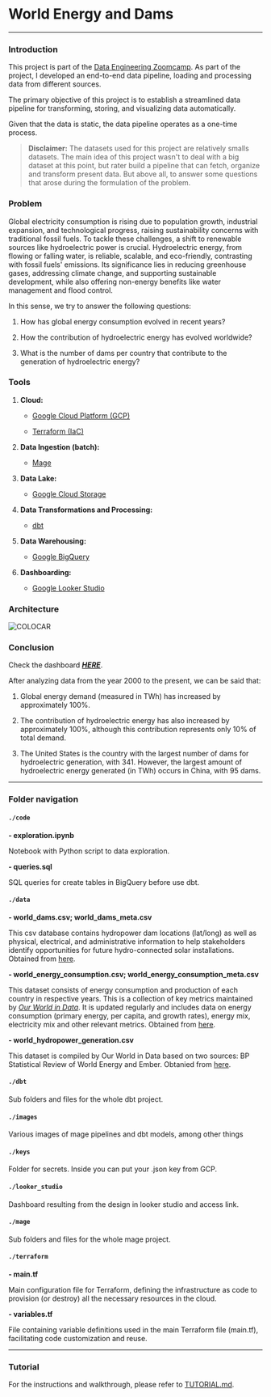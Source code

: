 # World Energy and Dams

---

### Introduction

This project is part of the [Data Engineering Zoomcamp](https://github.com/DataTalksClub/data-engineering-zoomcamp). As part of the project, I developed an end-to-end data pipeline, loading and processing data from different sources.

The primary objective of this project is to establish a streamlined data pipeline for transforming, storing, and visualizing data automatically.

Given that the data is static, the data pipeline operates as a one-time process.

> **Disclaimer:** The datasets used for this project are relatively smalls datasets. The main idea of this project wasn't to deal with a big dataset at this point, but rater build a pipeline that can fetch, organize and transform present data. But above all, to answer some questions that arose during the formulation of the problem.

### Problem

Global electricity consumption is rising due to population growth, industrial expansion, and technological progress, raising sustainability concerns with traditional fossil fuels. To tackle these challenges, a shift to renewable sources like hydroelectric power is crucial. Hydroelectric energy, from flowing or falling water, is reliable, scalable, and eco-friendly, contrasting with fossil fuels' emissions. Its significance lies in reducing greenhouse gases, addressing climate change, and supporting sustainable development, while also offering non-energy benefits like water management and flood control.

In this sense, we try to answer the following questions:

1. How has global energy consumption evolved in recent years?

2. How the contribution of hydroelectric energy has evolved worldwide?

3. What is the number of dams per country that contribute to the generation of hydroelectric energy?

### Tools

1. **Cloud:**
   
   - [Google Cloud Platform (GCP)](https://cloud.google.com/?utm_source=bing&utm_medium=cpc&utm_campaign=latam-AR-all-es-dr-BKWS-all-all-trial-e-dr-1707800-LUAC0016410&utm_content=text-ad-none-any-DEV_c-CRE_-ADGP_Hybrid+%7C+BKWS+-+MIX+%7C+Txt_+GCP-General-KWID_43700067403123893-kwd-77859523038025:loc-8&utm_term=KW_Google+Cloud+Platform-ST_Google+Cloud+Platform&gclid=f110f2a74b1b1da673c894aa2e0948fa&gclsrc=3p.ds&hl=en)
   
   - [Terraform (IaC)](https://www.terraform.io/)

2. **Data Ingestion (batch):**
   
   - [Mage](https://www.mage.ai/)

3. **Data Lake:**
   
   - [Google Cloud Storage](https://cloud.google.com/storage?hl=en)

4. **Data Transformations and Processing:**
   
   - [dbt](https://www.getdbt.com/)

5. **Data Warehousing:**
   
   - [Google BigQuery](https://cloud.google.com/bigquery?hl=en)

6. **Dashboarding:**
   
   - [Google Looker Studio](https://lookerstudio.google.com/overview)

### Architecture



<img title="" src="file:///D:/2024/programacion/data_engineering_zoomcamp-data_talks/data-engineering-zoomcamp-homework/final_project/images/arquitecture.PNG" alt="COLOCAR" data-align="center">

### Conclusion

Check the dashboard [***HERE***](https://lookerstudio.google.com/reporting/652f3bbd-89da-4436-a6d9-8d927817c877).

After analyzing data from the year 2000 to the present, we can be said that:

1. Global energy demand (measured in TWh) has increased by approximately 100%.

2. The contribution of hydroelectric energy has also increased by approximately 100%, although this contribution represents only 10% of total demand.

3. The United States is the country with the largest number of dams for hydroelectric generation, with 341. However, the largest amount of hydroelectric energy generated (in TWh) occurs in China, with 95 dams.

---

### Folder navigation

#### `./code`

**- exploration.ipynb**

Notebook with Python script to data exploration.

**- queries.sql**

SQL queries for create tables in BigQuery before use dbt.

#### `./data`

**- world_dams.csv; world_dams_meta.csv**

This csv database contains hydropower dam locations (lat/long) as well as physical, electrical, and administrative information to help stakeholders identify opportunities for future hydro-connected solar installations. Obtained from [here](https://energydata.info/dataset/global-dams-database).

**- world_energy_consumption.csv; world_energy_consumption_meta.csv**

This dataset consists of energy consumption and production of each country in respective years. This is a collection of key metrics maintained by [*Our World in Data*](https://ourworldindata.org/energy). It is updated regularly and includes data on energy consumption (primary energy, per capita, and growth rates), energy mix, electricity mix and other relevant metrics. Obtained from [here](https://www.kaggle.com/datasets/pralabhpoudel/world-energy-consumption?resource=download).

**- world_hydropower_generation.csv**

This dataset is compiled by Our World in Data based on two sources:  BP Statistical Review of World Energy and Ember. Obtanied from [here](https://www.kaggle.com/datasets/jorgesandoval/hydropower-generation).

#### `./dbt`

Sub folders and files for the whole dbt project.

#### `./images`

Various images of mage pipelines and dbt models, among other things

#### `./keys`

Folder for secrets. Inside you can put your .json key from GCP.

#### `./looker_studio`

Dashboard resulting from the design in looker studio and access link.

#### `./mage`

Sub folders and files for the whole mage project.

#### `./terraform`

**- main.tf**

Main configuration file for Terraform, defining the infrastructure as code to provision (or destroy) all the necessary resources in the cloud.

**- variables.tf**

File containing variable definitions used in the main Terraform file (main.tf), facilitating code customization and reuse.

---

### Tutorial

For the instructions and walkthrough, please refer to [TUTORIAL.md](https://github.com/exequiel-santucho/dez-world-energy-dams/blob/main/TUTORIAL.md).
